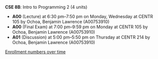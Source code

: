 **CSE 8B**: Intro to Programming 2 (4 units)

- **A00** (Lecture) at 6:30 pm–7:50 pm on Monday, Wednesday at CENTR 105 by Ochoa, Benjamin Lawrence (A00753910)
- **A00** (Final Exam) at 7:00 pm–9:59 pm on Monday at CENTR 105 by Ochoa, Benjamin Lawrence (A00753910)
- **A01** (Discussion) at 5:00 pm–5:50 pm on Thursday at CENTR 214 by Ochoa, Benjamin Lawrence (A00753910)

[Enrollment numbers over time](./CSE8B.tsv)

